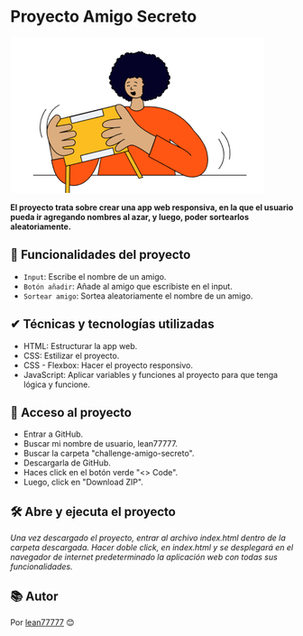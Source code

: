 <h1 align="left">Proyecto Amigo Secreto</h1>

![Imagen de portada del proyecto "Amigo Secreto"](https://github.com/lean77777/challenge-amigo-secreto/blob/main/challenge-amigo-secreto_esp-main/assets/amigo-secreto.png)

**El proyecto trata sobre crear una app web responsiva, en la que el usuario pueda ir agregando nombres al azar, y luego, poder sortearlos aleatoriamente.**

## :hammer: Funcionalidades del proyecto

- `Input`: Escribe el nombre de un amigo.
- `Botón añadir`: Añade al amigo que escribiste en el input.
- `Sortear amigo`: Sortea aleatoriamente el nombre de un amigo.

## ✔ Técnicas y tecnologías utilizadas

* HTML: Estructurar la app web.
* CSS: Estilizar el proyecto.
* CSS - Flexbox: Hacer el proyecto responsivo.
* JavaScript: Aplicar variables y funciones al proyecto para que tenga lógica y funcione.

## 📁 Acceso al proyecto

* Entrar a GitHub.
* Buscar mi nombre de usuario, lean77777.
* Buscar la carpeta "challenge-amigo-secreto".
* Descargarla de GitHub.
* Haces click en el botón verde "<> Code".
* Luego, click en "Download ZIP".

## 🛠️ Abre y ejecuta el proyecto
_Una vez descargado el proyecto, entrar al archivo index.html dentro de la carpeta descargada. Hacer doble click, en index.html y se desplegará en el navegador de internet predeterminado la aplicación web con todas sus funcionalidades._

## 📚 Autor
Por [lean77777](https://github.com/lean77777) 😊
